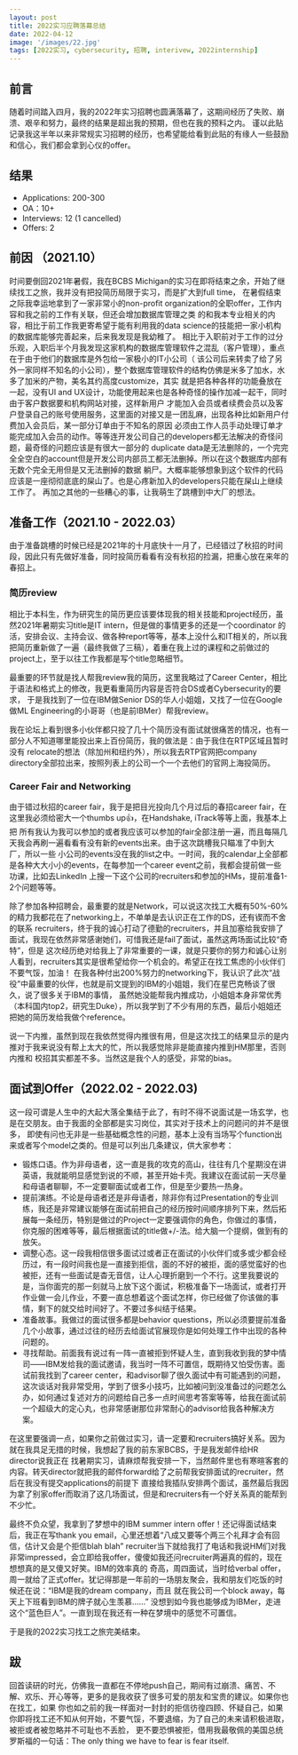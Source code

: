 ```yaml
---
layout: post
title: 2022实习应聘落幕总结
date: 2022-04-12
image: '/images/22.jpg'
tags: [2022实习, cybersecurity, 招聘, interivew, 2022internship]
---
```

## 前言
随着时间踏入四月，我的2022年实习招聘也圆满落幕了，这期间经历了失败、崩溃、艰辛和努力，最终的结果是超出我的预期，但也在我的预料之内。
谨以此贴记录我这半年以来非常规实习招聘的经历，也希望能给看到此贴的有缘人一些鼓励和信心，我们都会拿到心仪的offer。

## 结果
* Applications: 200-300
* OA：10+
* Interviews: 12 (1 cancelled)
* Offers: 2

## 前因 （2021.10）
时间要倒回2021年暑假，我在BCBS Michigan的实习在即将结束之余，开始了继续找工之旅，我并没有把投简历局限于实习，而是扩大到full time，
在暑假结束之际我幸运地拿到了一家非常小的non-profit organization的全职offer，工作内容和我之前的工作有关联，但还会增加数据库管理之类
的和我本专业相关的内容，相比于前工作我更寄希望于能有利用我的data science的技能把一家小机构的数据库能够完善起来，后来我发现是我幼稚了。
相比于入职前对于工作的过分乐观，入职后半个月我发现这家机构的数据库管理软件之混乱（客户管理），重点在于由于他们的数据库是外包给一家极小的IT小公司（
该公司后来转卖了给了另外一家同样不知名的小公司），整个数据库管理软件的结构仿佛是米多了加水，水多了加米的产物，美名其约高度customize，其实
就是把各种各样的功能叠放在一起，没有UI and UX设计，功能使用起来也是各种奇怪的操作加减一起干，同时由于客户数据要和机构网站对接，这样新用户
才能加入会员或者续费会员以及客户登录自己的账号使用服务，这里面的对接又是一团乱麻，出现各种比如新用户付费加入会员后，某一部分订单由于不知名的原因
必须由工作人员手动处理订单才能完成加入会员的动作。等等连开发公司自己的developers都无法解决的奇怪问题，最奇怪的问题应该是有很大一部分的
duplicate data是无法删除的，一个完完全全空白的account但是开发公司内部员工都无法删掉。所以在这个数据库内部有无数个完全无用但是又无法删掉的数据
躺尸。大概率能够想象到这个软件的代码应该是一座彻彻底底的屎山了。也是心疼新加入的developers只能在屎山上继续工作了。
再加之其他的一些糟心的事，让我萌生了跳槽到中大厂的想法。

## 准备工作（2021.10 - 2022.03）
由于准备跳槽的时候已经是2021年的十月底快十一月了，已经错过了秋招的时间段，因此只有先做好准备，同时投简历看看有没有秋招的捡漏，把重心放在来年的
春招上。
### 简历review
相比于本科生，作为研究生的简历更应该要体现我的相关技能和project经历，虽然2021年暑期实习title是IT intern，但是做的事情更多的还是一个coordinator
的活，安排会议、主持会议、做各种report等等，基本上没什么和IT相关的，所以我把简历重新做了一遍（最终我做了三稿），着重在我上过的课程和之前做过的
project上，至于以往工作我都是写个title忽略细节。

最重要的环节就是找人帮我review我的简历，这里我略过了Career Center，相比于语法和格式上的修改，我更看重简历内容是否符合DS或者Cybersecurity的要求，
于是我找到了一位在IBM做Senior DS的华人小姐姐，又找了一位在Google做ML Engineering的小哥哥（也是前IBMer）帮我review。

我在论坛上看到很多小伙伴都只投了几十个简历没有面试就很痛苦的情况，也有一部分人不知道哪里能投出来上百份简历，我的做法是：由于我住在RTP区域且暂时没有
relocate的想法（除加州和纽约外），所以我去RTP官网把company directory全部拉出来，按照列表上的公司一个一个去他们的官网上海投简历。
### Career Fair and Networking
由于错过秋招的career fair，我于是把目光投向几个月过后的春招career fair，在这里我必须给密大一个thumbs up👍，在Handshake, iTrack等等上面，我基本上把
所有我认为我可以参加的或者我应该可以参加的fair全部注册一遍，而且每隔几天我会再刷一遍看看有没有新的events出来。由于这次跳槽我只瞄准了中到大厂，所以一些
小公司的events没在我的list之中。一时间，我的calendar上全部都是各种大大小小的events，在每参加一个career event之前，我都会提前做一些功课，比如去LinkedIn
上搜一下这个公司的recruiters和参加的HMs，提前准备1-2个问题等等。

除了参加各种招聘会，最重要的就是Network，可以说这次找工大概有50%-60%的精力我都花在了networking上，不单单是去认识正在工作的DS，还有锲而不舍的联系
recruiters，终于我的诚心打动了德勤的recruiters，并且加塞给我安排了面试，我现在依然非常感谢她们，可惜我还是fail了面试，虽然这两场面试比较“奇特”，但是
这次经历绝对给我上了非常重要的一课，就是只要你的努力和诚心让别人看到，recruiters其实是很希望给你一个机会的。希望正在找工焦虑的小伙伴们不要气馁，加油！
在我各种付出200%努力的networking下，我认识了此次“战役”中最重要的伙伴，也就是前文提到的IBM的小姐姐，我们在星巴克畅谈了很久，说了很多关于IBM的事情，
虽然她没能帮我内推成功，小姐姐本身非常优秀（本科国内top2，研究生Duke），所以我学到了不少有用的东西，最后小姐姐还把她的简历发给我做个reference。

说一下内推，虽然到现在我依然觉得内推很有用，但是这次找工的结果显示的是内推对于我来说没有帮上太大的忙，所以我感觉除非是能直接内推到HM那里，否则内推和
校招其实都差不多。当然这是我个人的感受，非常的bias。

## 面试到Offer（2022.02 - 2022.03)
这一段可谓是人生中的大起大落全集结于此了，有时不得不说面试是一场玄学，也是在交朋友。由于我面的全部都是实习岗位，其实对于技术上的问题问的并不是很多，
即使有问也无非是一些基础概念性的问题，基本上没有当场写个function出来或者写个model之类的。但是可以列出几条建议，供大家参考：
* 锻炼口语。作为非母语者，这一直是我的攻克的高山，往往有几个星期没在讲英语，我就能明显感觉到说的不顺，甚至开始卡壳。我建议在面试前一天尽量和母语者聊聊，不一定要聊面试或者工作，但是至少要热一热身。
* 提前演练。不论是母语者还是非母语者，除非你有过Presentation的专业训练，我还是非常建议能够在面试前把自己的经历按时间顺序排列下来，然后拓展每一条经历，特别是做过的Project一定要强调你的角色，你做过的事情，你克服的困难等等，最后根据面试的title做+/-法。给大脑一个提纲，做到有的放矢。
* 调整心态。这一段我相信很多面试过或者正在面试的小伙伴们或多或少都会经历过，有一段时间我也是一直接到拒信，面的不好的被拒，面的感觉蛮好的也被拒，还有一些面试是杳无音信，让人心理折磨到一个不行。这里我要说的是，当你面完的那一刻就马上放下这个面试，积极准备下一场面试，或者打开作业做一会儿作业，不要一直总想着这个面试怎样，你已经做了你该做的事情，剩下的就交给时间好了。不要过多纠结于结果。
* 准备故事。我做过的面试很多都是behavior questions，所以必须要提前准备几个小故事，通过过往的经历去给面试官展现你是如何处理工作中出现的各种问题的。
* 寻找帮助。前面我有说过有一阵一直被拒到怀疑人生，直到我收到我的梦中情司——IBM发给我的面试邀请，我当时一阵不可置信，既期待又怕受伤害。面试前我找到了career center，和advisor聊了很久面试中有可能遇到的问题，这次谈话对我非常受用，学到了很多小技巧，比如被问到没准备过的问题怎么办，如何通过复述对方的问题给自己多一点时间思考答案等等，给我在面试前一个超级大的定心丸，也非常感谢那位非常耐心的advisor给我各种解决方案。

在这里要强调一点，如果你之前做过实习，请一定要和recruiters搞好关系。因为就在我具足无措的时候，我想起了我的前东家BCBS，于是我发邮件给HR director说我正在
找暑期实习，请麻烦帮我安排一下，当然邮件里也有寒暄客套的内容。转天director就把我的邮件forward给了之前帮我安排面试的recruiter，然后在我没有提交applications的前提下
直接给我插队安排两个面试，虽然最后我因为拿了别家offer而取消了这几场面试，但是和recruiters有一个好关系真的能帮到不少忙。

最终不负众望，我拿到了梦想中的IBM summer intern offer！还记得面试结束后，我正在写thank you email，心里还想着“八成又要等个两三个礼拜才会有回信，估计又会是个拒信blah blah”
recruiter当下就给我打了电话和我说HM们对我非常impressed，会立即给我offer，傻傻如我还问recruiter两遍真的假的，现在想想真的是又傻又好笑。IBM的效率真的
奇高，周四面试，当时给verbal offer，周一就给了正式offer。犹记得那是一年前的一场朋友聚会，我和朋友们吃饭的时候还在说：“IBM是我的dream company，而且
就在我公司一个block away，每天上下班看到IBM的牌子就心生羡慕……” 没想到如今我也能够成为IBMer，走进这个“蓝色巨人”。一直到现在我还有一种在梦境中的感觉不可置信。

于是我的2022实习找工之旅完美结束。

## 跋
回首读研的时光，仿佛我一直都在不停地push自己，期间有过崩溃、痛苦、不解、欢乐、开心等等，更多的是我收获了很多可爱的朋友和宝贵的建议。如果你也在找工，如果
你也如之前的我一样面对一封封的拒信彷徨四顾、怀疑自己，如果你即将找工还不知从何开始，不要气馁，不要退缩，为了自己的未来请积极进取，被拒或者被忽略并不可耻也不丢脸，
更不要恐惧被拒，借用我最敬佩的美国总统罗斯福的一句话：The only thing we have to fear is fear itself.

